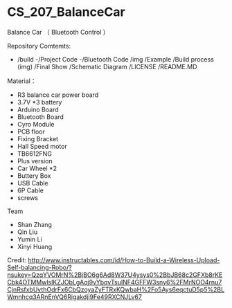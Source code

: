 # CS_207_BalanceCar
Balance Car （ Bluetooth Control ） 


Repository Comtemts:
 - /build
   -/Project Code
   -/Bluetooth Code
 /img
 /Example 
 /Build process (img)
 /Final Show
 /Schematic Diagram 
 /LICENSE
 /README.MD


Material： 
- R3 balance car power board
- 3.7V *3 battery 
- Arduino Board
- Bluetooth Board
- Cyro Module
- PCB floor
- Fixing Bracket 
- Hall Speed motor
- TB6612FNG 
- Plus version
- Car Wheel *2 
- Buttery Box 
- USB Cable
- 6P Cable 
- screws


Team 
- Shan Zhang
- Qin Liu
- Yumin Li 
- Xinyi Huang

Credit: 
http://www.instructables.com/id/How-to-Build-a-Wireless-Upload-Self-balancing-Robo/?nsukey=QzqYVOMrN%2BjBO6g6Ad8W37U4ysys0%2BbJB68c2GFXb8rKECbk4OTMMwlsIKZJObLgAqj9vYbqvTsuINF4GFFW3sny6%2FMrNOO4rnu7CjnRsfxbUvthOdrFx6CbQzoyaZyFTRxKQwbaH%2Fo5Ays6eqctuD5p5%2BLWmnhcq3ARnEnVQ6Rigakdji9Fe49RXCNJLv67
